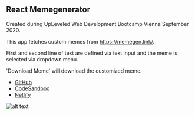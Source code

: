 ## React Memegenerator

Created during UpLeveled Web Development Bootcamp Vienna September 2020.

This app fetches custom memes from https://memegen.link/.

First and second line of text are defined via text input and the meme is selected via dropdown menu.

'Download Meme' will download the customized meme.

- [GitHub](https://thorinaboenke/reactmemegenerator)
- [CodeSandbox](https://codesandbox.io/s/reactmemegenerator-qlgkr)
- [Netlify](https://awesome-haibt-8a0940.netlify.app/)

![alt text](https://github.com/thorinaboenke/reactmemegenerator/blob/master/public/Memegenerator.png)
